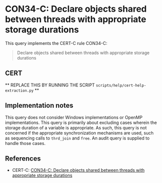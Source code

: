 # CON34-C: Declare objects shared between threads with appropriate storage durations

This query implements the CERT-C rule CON34-C:

> Declare objects shared between threads with appropriate storage durations


## CERT

** REPLACE THIS BY RUNNING THE SCRIPT `scripts/help/cert-help-extraction.py` **

## Implementation notes

This query does not consider Windows implementations or OpenMP implementations. This query is primarily about excluding cases wherein the storage duration of a variable is appropriate. As such, this query is not concerned if the appropriate synchronization mechanisms are used, such as sequencing calls to `thrd_join` and `free`. An audit query is supplied to handle those cases.

## References

* CERT-C: [CON34-C: Declare objects shared between threads with appropriate storage durations](https://wiki.sei.cmu.edu/confluence/display/c)

